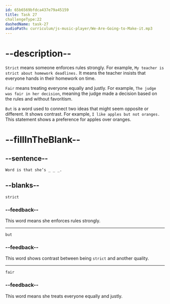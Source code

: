 ```yaml
---
id: 65b6569bfdca437e79a45159
title: Task 27
challengeType:22
dashedName: task-27
audioPath: curriculum/js-music-player/We-Are-Going-to-Make-it.mp3
---
```


<!--
AUDIO REFERENCE:
Bob: Word is that she’s strict but fair.
-->

# --description--

`Strict` means someone enforces rules strongly. For example, `My teacher is strict about homework deadlines.` It means the teacher insists that everyone hands in their homework on time.

`Fair` means treating everyone equally and justly. For example, `The judge was fair in her decision`, meaning the judge made a decision based on the rules and without favoritism.

`But` is a word used to connect two ideas that might seem opposite or different. It shows contrast. For example, `I like apples but not oranges.` This statement shows a preference for apples over oranges.

# --fillInTheBlank--

## --sentence--

`Word is that she’s _ _ _.`

## --blanks--

`strict`

### --feedback--

This word means she enforces rules strongly.

---

`but`

### --feedback--

This word shows contrast between being `strict` and another quality.

---

`fair`

### --feedback--

This word means she treats everyone equally and justly.
